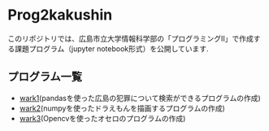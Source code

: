 # Prog2kakushin
このリポジトリでは、広島市立大学情報科学部の「プログラミングⅡ」で作成する課題プログラム（jupyter notebook形式）を公開しています.
## プログラム一覧
- [wark1](wark1.ipynb)(pandasを使った広島の犯罪について検索ができるプログラムの作成)
- [wark2](wark2.ipynb)(numpyを使ったドラえもんを描画するプログラムの作成)
- [wark3](wark3.ipynb)(Opencvを使ったオセロのプログラムの作成)
